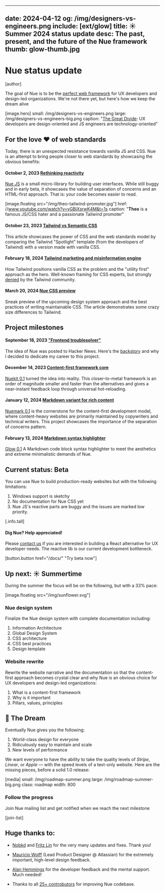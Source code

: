 
---
date: 2024-04-12
og: /img/designers-vs-engineers.png
include: [ext/glow]
title: ☀️ Summer 2024 status update
desc: The past, present, and the future of the Nue framework
thumb: glow-thumb.jpg
---

# Nue status update
[author]

The goal of Nue is to be the [perfect web framework](/blog/perfect-web-framework/) for UX developers and design-led organizations. We're not there yet, but here's how we keep the dream alive

[image.hero]
  small: /img/designers-vs-engineers.png
  large: /img/designers-vs-engineers-big.png
  caption:  "[The Great Divide](https://css-tricks.com/the-great-divide/): UX developers are design-oriented and JS engineers are technology-oriented"


## For the love ❤️ of web standards
Today, there is an unexpected resistance towards vanilla JS and CSS. Nue is an attempt to bring people closer to web standards by showcasing the obvious benefits:


#### October 2, 2023 [Rethinking reactivity](/blog/rethinking-reactivity/)
[Nue JS](//github.com/nuejs/nue/tree/master/packages/nuejs) is a small micro-library for building user interfaces. While still buggy and in early beta, it showcases the value of separation of concerns and an HTML-first approach. That is: your code becomes easier to read.


[image.floating src="/img/theo-tailwind-promoter.jpg"]
  href: //www.youtube.com/watch?v=yGBjXsrwK4M&t=1s
  caption: "**Theo** is a famous JS/CSS hater and a passionate Tailwind promoter"


#### October 23, 2023 [Tailwind vs Semantic CSS](/blog/tailwind-vs-semantic-css/)
This article showcases the power of CSS and the web standards model by comparing the Tailwind "Spotlight" template (from the developers of Tailwind) with a version made with vanilla CSS.



#### February 18, 2024 [Tailwind marketing and misinformation engine](/blog/tailwind-misinformation-engine/)
How Tailwind positions vanilla CSS as the problem and the "utility first" approach as the hero. Well-known framing for CSS experts, but strongly [denied](//www.youtube.com/watch?v=yGBjXsrwK4M&t=1s) by the Tailwind community.

#### March 20, 2024 [Nue CSS preview](/blog/introducing-nue-css/)
Sneak preview of the upcoming design system approach and the best practices of writing maintainable CSS. The article demonstrates some crazy size differences to Tailwind.



## Project milestones


#### September 18, 2023 ["Frontend troublesolver"](/blog/backstory/)
The idea of Nue was posted to Hacker News. Here's the [backstory](/blog/backstory/) and why I decided to dedicate my career to this project.

#### December 14, 2023 [Content-first framework core](/blog/nuekit-010/)
[Nuekit 0.1](/blog/nuekit-010/) turned the idea into reality. This closer-to-metal framework is an order of magnitude smaller and faster than the alternatives and gives a near-instant feedback loop through universal hot-reloading.

#### January 12, 2024 [Markdown variant for rich content](/blog/introducing-nuemark/)
[Nuemark 0.1](/blog/introducing-nuemark/) is the cornerstone for the content-first development model, where content-heavy websites are primarily maintained by copywriters and technical writers. This project showcases the importance of the separation of concerns pattern.

#### February 13, 2024 [Markdown syntax highlighter](/blog/introducing-glow/)
[Glow 0.1](/blog/introducing-glow/) A Markdown code block syntax highlighter to meet the aesthetics and extreme minimalistic demands of Nue.



## Current status: Beta
You can use Nue to build production-ready websites but with the following limitations:

1. Windows support is sketchy
1. No documentation for Nue CSS yet
1. Nue JS's reactive parts are buggy and the issues are marked low priority.


[.info.tall]
  #### Dig Nue? Help appreciated!
  Please [contact us](//github.com/nuejs/nue/discussions) if you are interested in building a React alternative for UX developer needs. The reactive lib is our current development bottleneck.

[button.button href="/docs/" "Try beta now"]

## Up next: ☀️ Summertime
During the summer the focus will be on the following, but with a 33% pace:

[image.floating src="/img/sunflower.svg"]

### Nue design system
Finalize the Nue design system with complete documentation including:

1. Information Architecture
1. Global Design System
1. CSS architecture
1. CSS best practices
1. Design template


### Website rewrite
Rewrite the website narrative and the documentation so that the content-first approach becomes crystal clear and why Nue is an obvious choice for UX developers and design-led organizations:

1. What is a content-first framework
1. Why is it important
1. Pillars, values, principles


## 🦄 The Dream
Eventually Nue gives you the following:

1. World-class design for everyone
2. Ridiculously easy to maintain and scale
3. New levels of performance

We want everyone to have the ability to take the quality levels of *Stripe*, *Linear*, or *Apple* — with the speed levels of a text-only website. Here are the missing pieces, before a solid 1.0 release:

[media]
  small: /img/roadmap-summer.png
  large: /img/roadmap-summer-big.png
  class: roadmap
  width: 800


### Follow the progress
Join Nue mailing list and get notified when we reach the next milestone

[join-list]



## Huge thanks to:
* [Nobkd](//github.com/nobkd) and [Fritz Lin](//github.com/fritx) for the very many updates and fixes. Thank you!

* [Mauricio Wolff](//www.linkedin.com/in/mauriciowolff/?originalSubdomain=au) (Lead Product Designer @ Atlassian) for the extremely important, high-level design feedback.

* [Alan Hemmings](//github.com/goblinfactory) for the developer feedback and the mental support. Much needed!

* Thanks to all [25+ controbutors](//github.com/nuejs/nue/graphs/contributors) for improving Nue codebase.
